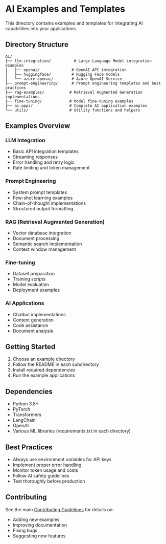 # AI Examples and Templates

This directory contains examples and templates for integrating AI capabilities into your applications.

## Directory Structure

```
AI/
├── llm-integration/          # Large Language Model integration examples
│   ├── openai/              # OpenAI API integration
│   ├── huggingface/         # Hugging Face models
│   └── azure-openai/        # Azure OpenAI Service
├── prompt-engineering/      # Prompt engineering templates and best practices
├── rag-examples/           # Retrieval Augmented Generation implementations
├── fine-tuning/            # Model fine-tuning examples
├── ai-apps/                # Complete AI application examples
└── utils/                  # Utility functions and helpers
```

## Examples Overview

### LLM Integration
- Basic API integration templates
- Streaming responses
- Error handling and retry logic
- Rate limiting and token management

### Prompt Engineering
- System prompt templates
- Few-shot learning examples
- Chain-of-thought implementations
- Structured output formatting

### RAG (Retrieval Augmented Generation)
- Vector database integration
- Document processing
- Semantic search implementation
- Context window management

### Fine-tuning
- Dataset preparation
- Training scripts
- Model evaluation
- Deployment examples

### AI Applications
- Chatbot implementations
- Content generation
- Code assistance
- Document analysis

## Getting Started

1. Choose an example directory
2. Follow the README in each subdirectory
3. Install required dependencies
4. Run the example applications

## Dependencies

- Python 3.8+
- PyTorch
- Transformers
- LangChain
- OpenAI
- Various ML libraries (requirements.txt in each directory)

## Best Practices

- Always use environment variables for API keys
- Implement proper error handling
- Monitor token usage and costs
- Follow AI safety guidelines
- Test thoroughly before production

## Contributing

See the main [Contributing Guidelines](../CONTRIBUTING.md) for details on:
- Adding new examples
- Improving documentation
- Fixing bugs
- Suggesting new features 